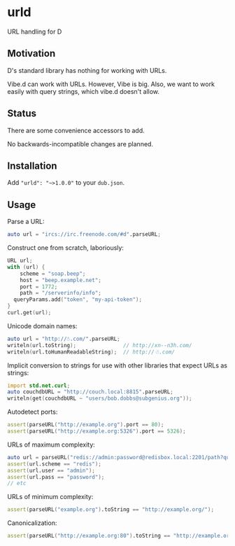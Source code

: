urld
====
URL handling for D

Motivation
----------
D's standard library has nothing for working with URLs.

Vibe.d can work with URLs. However, Vibe is big. Also, we want to work easily with query strings,
which vibe.d doesn't allow.

Status
------
There are some convenience accessors to add.

No backwards-incompatible changes are planned.

Installation
------------
Add `"urld": "~>1.0.0"` to your `dub.json`.

Usage
-----

Parse a URL:

```D
auto url = "ircs://irc.freenode.com/#d".parseURL;
```

Construct one from scratch, laboriously:

```D
URL url;
with (url) {
	scheme = "soap.beep";
	host = "beep.example.net";
	port = 1772;
	path = "/serverinfo/info";
  queryParams.add("token", "my-api-token");
}
curl.get(url);
```

Unicode domain names:

```D
auto url = "http://☃.com/".parseURL;
writeln(url.toString);               // http://xn--n3h.com/
writeln(url.toHumanReadableString);  // http://☃.com/
```

Implicit conversion to strings for use with other libraries that expect URLs as strings:

```D
import std.net.curl;
auto couchdbURL = "http://couch.local:8815".parseURL;
writeln(get(couchdbURL ~ "users/bob.dobbs@subgenius.org"));
```

Autodetect ports:

```D
assert(parseURL("http://example.org").port == 80);
assert(parseURL("http://example.org:5326").port == 5326);
```

URLs of maximum complexity:

```D
auto url = parseURL("redis://admin:password@redisbox.local:2201/path?query=value#fragment");
assert(url.scheme == "redis");
assert(url.user == "admin");
assert(url.pass == "password");
// etc
```

URLs of minimum complexity:

```D
assert(parseURL("example.org").toString == "http://example.org/");
```

Canonicalization:

```D
assert(parseURL("http://example.org:80").toString == "http://example.org/");
```
